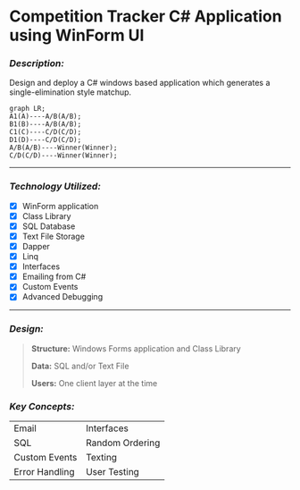 # Competition Tracker C# Application using WinForm UI

### _Description:_

Design and deploy a C# windows based application which generates a single-elimination style matchup.

```mermaid
graph LR;
A1(A)----A/B(A/B);
B1(B)----A/B(A/B);
C1(C)----C/D(C/D);
D1(D)----C/D(C/D);
A/B(A/B)----Winner(Winner);
C/D(C/D)----Winner(Winner);
```

---

### _Technology Utilized:_

*   [x] WinForm application
*   [x] Class Library
*   [x] SQL Database
*   [x] Text File Storage
*   [x] Dapper
*   [x] Linq
*   [x] Interfaces
*   [x] Emailing from C#
*   [x] Custom Events
*   [x] Advanced Debugging

---

### _Design:_

> **Structure:** Windows Forms application and Class Library
> 
> **Data:** SQL and/or Text File
> 
> **Users:** One client layer at the time

### _Key Concepts:_

<table><tbody><tr><td>Email</td><td>Interfaces</td></tr><tr><td>SQL</td><td>Random Ordering</td></tr><tr><td>Custom Events</td><td>Texting</td></tr><tr><td>Error Handling</td><td>User Testing</td></tr></tbody></table>
